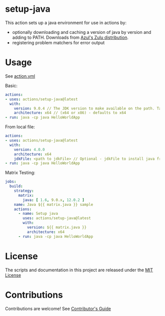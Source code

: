 # setup-java

This action sets up a java environment for use in actions by:

- optionally downloading and caching a version of java by version and adding to PATH. Downloads from [Azul's Zulu distribution](http://static.azul.com/zulu/bin/).
- registering problem matchers for error output

# Usage

See [action.yml](action.yml)

Basic:
```yaml
actions:
- uses: actions/setup-java@latest
  with:
    version: 9.0.4 // The JDK version to make available on the path. Takes a whole or semver Jdk version, or 1.x syntax (e.g. 1.8 => Jdk 8.x)
    architecture: x64 // (x64 or x86) - defaults to x64
- run: java -cp java HelloWorldApp
```

From local file:
```yaml
actions:
- uses: actions/setup-java@latest
  with:
    version: 4.0.0
    architecture: x64
    jdkFile: <path to jdkFile> // Optional - jdkFile to install java from. Useful for versions not supported by Azul
- run: java -cp java HelloWorldApp
```

Matrix Testing:
```yaml
jobs:
  build:
    strategy:
      matrix:
        java: [ 1.6, 9.0.x, 12.0.2 ]
    name: Java ${{ matrix.java }} sample
    actions:
      - name: Setup java
        uses: actions/setup-java@latest
        with:
          version: ${{ matrix.java }}
          architecture: x64
      - run: java -cp java HelloWorldApp
```

# License

The scripts and documentation in this project are released under the [MIT License](LICENSE)

# Contributions

Contributions are welcome!  See [Contributor's Guide](docs/contributors.md)
